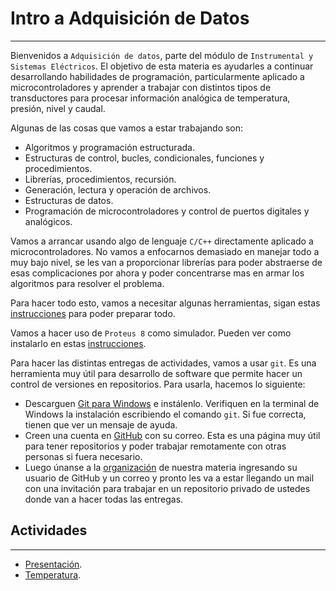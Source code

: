 # Intro a Adquisición de Datos
---
Bienvenidos a `Adquisición de datos`, parte del módulo de `Instrumental y Sistemas Eléctricos`. El objetivo de esta materia es ayudarles a continuar desarrollando habilidades de programación, particularmente aplicado a microcontroladores y aprender a trabajar con distintos tipos de transductores para procesar información analógica de temperatura, presión, nivel y caudal. 

Algunas de las cosas que vamos a estar trabajando son:

- Algoritmos y programación estructurada.
- Estructuras de control, bucles, condicionales, funciones y procedimientos.
- Librerías, procedimientos, recursión.
- Generación, lectura y operación de archivos.
- Estructuras de datos.
- Programación de microcontroladores y control de puertos digitales y analógicos.

Vamos a arrancar usando algo de lenguaje `C/C++` directamente aplicado a microcontroladores. No vamos a enfocarnos demasiado en manejar todo a muy bajo nivel, se les van a proporcionar librerías para poder abstraerse de esas complicaciones por ahora y poder concentrarse mas en armar los algoritmos para resolver el problema.

Para hacer todo esto, vamos a necesitar algunas herramientas, sigan estas [instrucciones](../guides/VSCodeAVR.md) para poder preparar todo.

Vamos a hacer uso de `Proteus 8` como simulador. Pueden ver como instalarlo en estas [instrucciones](../guides/proteus.md).

Para hacer las distintas entregas de actividades, vamos a usar `git`. Es una herramienta muy útil para desarrollo de software que permite hacer un control de versiones en repositorios. Para usarla, hacemos lo siguiente:

- Descarguen [Git para Windows](https://git-scm.com/download/win) e instálenlo. Verifiquen en la terminal de Windows la instalación escribiendo el comando `git`. Si fue correcta, tienen que ver un mensaje de ayuda.
- Creen una cuenta en [GitHub](https://github.com/) con su correo. Esta es una página muy útil para tener repositorios y poder trabajar remotamente con otras personas si fuera necesario.  
- Luego únanse a la [organización](https://docs.google.com/forms/d/e/1FAIpQLSe2m_H-AmedQ_1u3ikfkPpQdamA2jGEHe3EnPI63YXIZo1Jvw/viewform) de nuestra materia ingresando su usuario de GitHub y un correo y pronto les va a estar llegando un mail con una invitación para trabajar en un repositorio privado de ustedes donde van a hacer todas las entregas.

## Actividades
---
- [Presentación](pset0/).
- [Temperatura](pset1/).